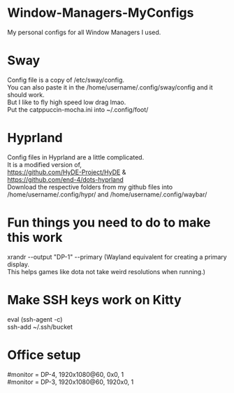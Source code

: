 # Window-Managers-MyConfigs
My personal configs for all Window Managers I used.

# Sway
Config file is a copy of /etc/sway/config.  
You can also paste it in the /home/username/.config/sway/config and it should work.  
But I like to fly high speed low drag lmao.  
Put the catppuccin-mocha.ini into ~/.config/foot/

# Hyprland
Config files in Hyprland are a little complicated.  
It is a modified version of,  
<url>https://github.com/HyDE-Project/HyDE</url> &  
<url>https://github.com/end-4/dots-hyprland</url>  
Download the respective folders from my github files into /home/username/.config/hypr/ and /home/username/.config/waybar/

# Fun things you need to do to make this work

xrandr --output "DP-1" --primary (Wayland equivalent for creating a primary display.  
This helps games like dota not take weird resolutions when running.)

# Make SSH keys work on Kitty

eval (ssh-agent -c)  
ssh-add ~/.ssh/bucket

# Office setup

#monitor = DP-4, 1920x1080@60, 0x0, 1  
#monitor = DP-3, 1920x1080@60, 1920x0, 1
